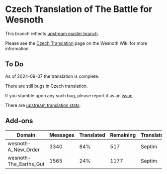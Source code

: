 # Czech Translation of The Battle for Wesnoth

This branch reflects [upstream master branch](https://github.com/wesnoth/wesnoth/tree/master).

Please see the [Czech Translation](https://wiki.wesnoth.org/CzechTranslation) page on the Wesnoth Wiki for more information.

## To Do

As of 2024-09-07 the translation is complete.

There are still bugs in Czech translation.

If you stumble upon any such bug, please report it as an [issue](https://github.com/hrubymar10/wesnoth-cs/issues).

There are [upstream translation stats](https://www.wesnoth.org/gettext/?view=langs&version=master&lang=cs).

## Add-ons
Domain | Messages | Translated | Remaining | Translator
------ | -------- | ---------- | --------- | ----------
wesnoth-A_New_Order | 3340 | 84% | 517 | Septim
wesnoth-The_Earths_Gut | 1565 | 24% | 1177 | Septim
